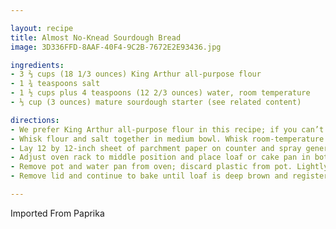 ```yaml
---

layout: recipe
title: Almost No-Knead Sourdough Bread
image: 3D336FFD-8AAF-40F4-9C2B-7672E2E93436.jpg

ingredients:
- 3 ⅔ cups (18 1/3 ounces) King Arthur all-purpose flour
- 1 ¾ teaspoons salt
- 1 ½ cups plus 4 teaspoons (12 2/3 ounces) water, room temperature
- ⅓ cup (3 ounces) mature sourdough starter (see related content)

directions:
- We prefer King Arthur all-purpose flour in this recipe; if you can’t find it, you can substitute any brand of bread flour. For the best results, weigh your ingredients. The dough can rise at room temperature in step 3 (instead of in the oven), but it will take 3 to 4 hours. Do not wait until the oven has preheated in step 4 to start timing 30 minutes or the bread will burn.
- Whisk flour and salt together in medium bowl. Whisk room-temperature water and starter in large bowl until smooth. Add flour mixture to water mixture and stir using wooden spoon, scraping up dry flour from bottom of bowl until dough comes together, then knead by hand in bowl until shaggy ball forms and no dry flour remains. Cover bowl with plastic wrap and let sit at room temperature for at least 12 hours or up to 18 hours.
- Lay 12 by 12-inch sheet of parchment paper on counter and spray generously with vegetable oil spray. Transfer dough to lightly floured counter and knead 10 to 15 times. Shape dough into ball by pulling edges into middle. Transfer dough, seam side down, to center of parchment. Pick up dough by lifting parchment edges and lower into heavy-bottomed Dutch oven. Cover with plastic wrap.
- Adjust oven rack to middle position and place loaf or cake pan in bottom of oven. Place pot on middle rack and pour 3 cups of boiling water into pan below. Close oven door and let dough rise until doubled in size and does not readily spring back when poked with your floured finger, 2 to 3 hours.
- Remove pot and water pan from oven; discard plastic from pot. Lightly flour top of dough and, using razor blade or sharp knife, make one 7-inch-long, 1/2-inch-deep slit along top of dough. Cover pot and place on middle rack in oven. Heat oven to 425 degrees. Bake bread for 30 minutes (starting timing as soon as you turn on oven).
- Remove lid and continue to bake until loaf is deep brown and registers 210 degrees, 20 to 30 minutes longer. Carefully remove bread from pot; transfer to wire rack and let cool completely before serving.

---
```

Imported From Paprika